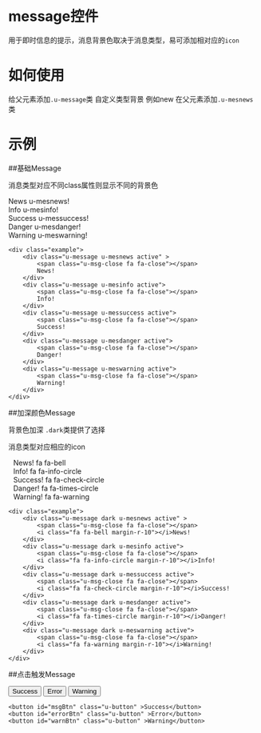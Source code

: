 # message控件

用于即时信息的提示，消息背景色取决于消息类型，易可添加相对应的`icon`

# 如何使用

给父元素添加`.u-message`类
自定义类型背景  例如new  在父元素添加`.u-mesnews`类

# 示例

##基础Message

消息类型对应不同class属性则显示不同的背景色
<style>.margin-r-10{
    margin-right: 10px; 
}
.example .u-message{
    position: inherit;
}
</style>
<div class="example-content"><div class="example">
    <div class="u-message u-mesnews active" >    
        <span class="u-msg-close fa fa-close"></span>
        News u-mesnews!
    </div>
    <div class="u-message u-mesinfo active">
        <span class="u-msg-close fa fa-close"></span>
        Info  u-mesinfo!
    </div>
    <div class="u-message u-messuccess active">    
        <span class="u-msg-close fa fa-close"></span>
        Success u-messuccess!
    </div>
    <div class="u-message u-mesdanger active">
        <span class="u-msg-close fa fa-close"></span>
        Danger u-mesdanger!
    </div>
    <div class="u-message u-meswarning active">
        <span class="u-msg-close fa fa-close"></span>
        Warning u-meswarning!
    </div>
</div>
</div>
<div class="examples-code"><pre><code>&lt;div class="example">
    &lt;div class="u-message u-mesnews active" >    
        &lt;span class="u-msg-close fa fa-close">&lt;/span>
        News!
    &lt;/div>
    &lt;div class="u-message u-mesinfo active">
        &lt;span class="u-msg-close fa fa-close">&lt;/span>
        Info!
    &lt;/div>
    &lt;div class="u-message u-messuccess active">    
        &lt;span class="u-msg-close fa fa-close">&lt;/span>
        Success!
    &lt;/div>
    &lt;div class="u-message u-mesdanger active">
        &lt;span class="u-msg-close fa fa-close">&lt;/span>
        Danger!
    &lt;/div>
    &lt;div class="u-message u-meswarning active">
        &lt;span class="u-msg-close fa fa-close">&lt;/span>
        Warning!
    &lt;/div>
&lt;/div></code></pre>
</div>


##加深颜色Message

背景色加深 `.dark`类提供了选择

消息类型对应相应的icon


<div class="example-content"><div class="example">
    <div class="u-message dark u-mesnews active" >    
        <span class="u-msg-close fa fa-close"></span>
        <i class="fa fa-bell margin-r-10"></i>News!  fa fa-bell
    </div>
    <div class="u-message dark u-mesinfo active">
        <span class="u-msg-close fa fa-close"></span>
        <i class="fa fa-info-circle margin-r-10"></i>Info! fa fa-info-circle
    </div>
    <div class="u-message dark u-messuccess active">    
        <span class="u-msg-close fa fa-close"></span>
        <i class="fa fa-check-circle margin-r-10"></i>Success! fa fa-check-circle
    </div>
    <div class="u-message dark u-mesdanger active">
        <span class="u-msg-close fa fa-close"></span>
        <i class="fa fa-times-circle margin-r-10"></i>Danger! fa fa-times-circle
    </div>
    <div class="u-message dark u-meswarning active">
        <span class="u-msg-close fa fa-close"></span>
        <i class="fa fa-warning margin-r-10"></i>Warning! fa fa-warning
    </div>
</div>
</div>

<div class="examples-code"><pre><code>&lt;div class="example">
    &lt;div class="u-message dark u-mesnews active" >    
        &lt;span class="u-msg-close fa fa-close">&lt;/span>
        &lt;i class="fa fa-bell margin-r-10">&lt;/i>News!
    &lt;/div>
    &lt;div class="u-message dark u-mesinfo active">
        &lt;span class="u-msg-close fa fa-close">&lt;/span>
        &lt;i class="fa fa-info-circle margin-r-10">&lt;/i>Info!
    &lt;/div>
    &lt;div class="u-message dark u-messuccess active">    
        &lt;span class="u-msg-close fa fa-close">&lt;/span>
        &lt;i class="fa fa-check-circle margin-r-10">&lt;/i>Success!
    &lt;/div>
    &lt;div class="u-message dark u-mesdanger active">
        &lt;span class="u-msg-close fa fa-close">&lt;/span>
        &lt;i class="fa fa-times-circle margin-r-10">&lt;/i>Danger!
    &lt;/div>
    &lt;div class="u-message dark u-meswarning active">
        &lt;span class="u-msg-close fa fa-close">&lt;/span>
        &lt;i class="fa fa-warning margin-r-10">&lt;/i>Warning!
    &lt;/div>
&lt;/div></code></pre>
</div>

##点击触发Message
<div class="example-content"><button id="msgBtn" class="u-button" >Success</button>
<button id="errorBtn" class="u-button" >Error</button>
<button id="warnBtn" class="u-button" >Warning</button>
</div>

<div class="examples-code"><pre><code>&lt;button id="msgBtn" class="u-button" >Success&lt;/button>
&lt;button id="errorBtn" class="u-button" >Error&lt;/button>
&lt;button id="warnBtn" class="u-button" >Warning&lt;/button></code></pre>
</div>




